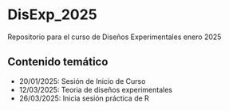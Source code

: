 # DisExp_2025
  
Repositorio para el curso de Diseños Experimentales enero 2025
  
## Contenido temático

- 20/01/2025: Sesión de Inicio de Curso 
- 12/03/2025: Teoria de diseños experimentales
- 26/03/2025: Inicia sesión práctica de R 
